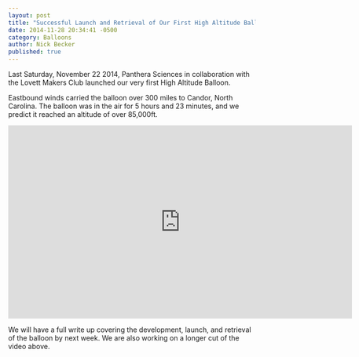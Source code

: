 ```yaml
---
layout: post
title: "Successful Launch and Retrieval of Our First High Altitude Balloon"
date: 2014-11-28 20:34:41 -0500
category: Balloons
author: Nick Becker
published: true
---
```


Last Saturday, November 22 2014, Panthera Sciences in collaboration with the Lovett Makers Club launched our very first High Altitude Balloon.

Eastbound winds carried the balloon over 300 miles to Candor, North Carolina. The balloon was in the air for 5 hours and 23 minutes, and we predict it reached an altitude of over 85,000ft.

<div align="middle">
  <iframe width="700" height="394" src="https://www.youtube.com/embed/lu73pOCQHw0?rel=0&amp;showinfo=0" frameborder="0" allowfullscreen></iframe>
</div>

We will have a full write up covering the development, launch, and retrieval of the balloon by next week. We are also working on a longer cut of the video above.
